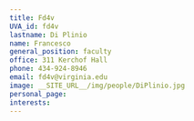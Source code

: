 ```yaml
---
title: Fd4v
UVA_id: fd4v
lastname: Di Plinio
name: Francesco
general_position: faculty
office: 311 Kerchof Hall
phone: 434-924-8946
email: fd4v@virginia.edu
image: __SITE_URL__/img/people/DiPlinio.jpg
personal_page: 
interests: 
---
```


